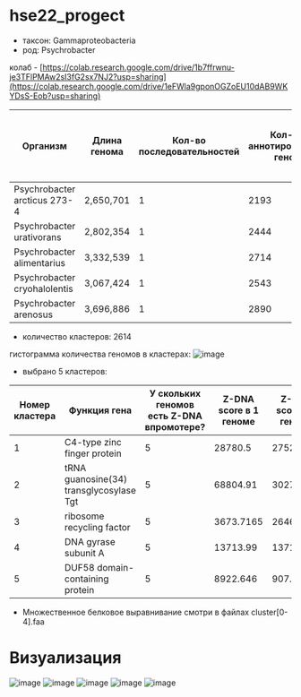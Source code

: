 # hse22_progect
- таксон: Gammaproteobacteria
- род: Psychrobacter

колаб - [https://colab.research.google.com/drive/1b7ffrwnu-je3TFlPMAw2sI3fG2sx7NJ2?usp=sharing](https://colab.research.google.com/drive/1eFWla9gponOGZoEU10dAB9WKYDsS-Eob?usp=sharing)

|Организм|Длина генома|Кол-во последовательностей|Кол-во аннотированных генов|Процент генома, который занимают все аннотированные гены|Кол-во участков Z-ДНК с zh-score > 500| Общая длина участков Z-ДНК с zh-score > 500|
|-|-|-|-|-|-|-|
|Psychrobacter arcticus 273-4|2,650,701|1|2193|81.49%|7181|69654|
|Psychrobacter urativorans|2,802,354|1|2444|81.61%|10084|98598|
|Psychrobacter alimentarius|3,332,539|1|2714|82.97%|8638|84220|
|Psychrobacter cryohalolentis|3,067,424|1|2543|82.93%|8104|78040|
|Psychrobacter arenosus|3,696,886|1|2890|80.33%|9158|87982|

- количество кластеров: 2614

гистограмма количества геномов в кластерах: ![image](https://user-images.githubusercontent.com/93038145/173425043-c8b9fa1d-c1e8-4e1d-b9a8-3382095d9f87.png)

- выбрано 5 кластеров:

|Номер кластера |Функция гена|У скольких геномов есть Z-DNA  впромотере?|Z-DNA score в 1 геноме|Z-DNA score в 2 геноме|Z-DNA score в 3 геноме|Z-DNA score в 4 геноме|Z-DNA score в 5 геноме|
|-|-|-|-|-|-|-|-|
|1|C4-type zinc finger protein|5|28780.5|2752.447|883.5764|28780.5|1737.612|
|2|tRNA guanosine(34) transglycosylase Tgt|5|68804.91|302785.5|16770.32|2943.461|13713.99|
|3|ribosome recycling factor|5|3673.7165|2646.1035|3858.662|3643.5955|1487.1969|
|4|DNA gyrase subunit A|5|13713.99|13713.99|783.823|13713.99|2097.5761|
|5|DUF58 domain-containing protein|5|8922.646|907.7149|3700.972|4263.555|3428.529|

- Множественное белковое выравнивание смотри в файлах cluster[0-4].faa 
# Визуализация
![image](https://user-images.githubusercontent.com/93038145/173428259-b0cb4cab-f17f-464e-932a-4b0f8f7e187a.png)
![image](https://user-images.githubusercontent.com/93038145/173428302-43bd7db3-ad04-457e-ab80-abdaa7f690b9.png)
![image](https://user-images.githubusercontent.com/93038145/173428370-70ac8a4c-04c9-424d-8a06-23e4680a8898.png)
![image](https://user-images.githubusercontent.com/93038145/173428410-12f5b57c-c821-4a08-bd4a-0223c56f26e7.png)
![image](https://user-images.githubusercontent.com/93038145/173428494-630684a5-543e-433c-af06-46f614d6eb49.png)

